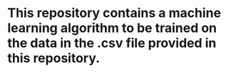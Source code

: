 # This repository contains a machine learning algorithm to be trained on the data in the .csv file provided in this repository.
 
